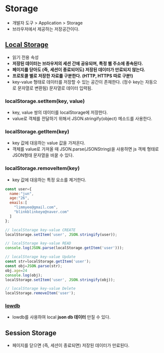 # Storage

- 개발자 도구 > Application > Storage
- 브라우저에서 제공하는 저장공간이다.

## [Local Storage](https://developer.mozilla.org/ko/docs/Web/API/Window/localStorage)

- 읽기 전용 속성
- **저장된 데이터는 브라우저의 세션 간에 공유되며, 특정 웹 주소에 종속된다.**
- **페이지를 닫아도 (즉, 세션이 종료되어도) 저장된 데이터가 만료되지 않는다.**
- **프로토콜 별로 저장한 자료를 구분한다. (HTTP, HTTPS 따로 구분!)**
- key-value 형태로 데이터를 저장할 수 있는 공간이 존재한다. (정수 key는 자동으로 문자열로 변환됨) 문자열로 데이터 입력됨.

### localStorage.setItem(key, value)

- key, value 쌍의 데이터를 localStorage에 저장한다.
- value로 객체를 전달하기 위해서 JSON.stringify(object) 메소드를 사용한다.

### localStorage.getItem(key)

- key 값에 대응하는 value 값을 가져온다.
- 객체를 value로 가져올 때 JSON.parse(JSONString)을 사용하면 js 객체 형태로 JSON형태 문자열을 바꿀 수 있다.

### localStorage.removeItem(key)

- key 값에 대응하는 특정 요소를 제거한다.

```js
const user={
  name:"jun",
  age:"26",
  emails:[
    "limmyee@gmail.com",
    "blinkblinkeye@naver.com"
  ]
};

// localStorage key-value CREATE
localStorage.setItem('user', JSON.stringify(user));

// localStorage key-value READ
console.log(JSON.parse(localStorage.getItem('user')));

// localStorage key-value Update
const str=localStorage.getItem('user');
const obj=JSON.parse(str);
obj.age=24
console.log(obj);
localStorage.setItem('user', JSON.stringify(obj));

// localStorage key-value Delete
localStorage.removeItem('user');
```

### [lowdb](https://github.com/typicode/lowdb)

- lowdb를 사용하여 local **json db 데이터** 만질 수 있다.

## Session Storage

- 페이지를 닫으면 (즉, 세션이 종료되면) 저장된 데이터가 만료된다.